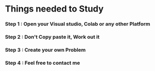 # Things needed to Study
### Step 1 : Open your Visual studio, Colab or any other Platform
### Step 2 : Don't Copy paste it, Work out it
### Step 3 : Create your own Problem
### Step 4 : Feel free to contact me
